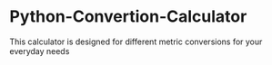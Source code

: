 # Python-Convertion-Calculator
This calculator is designed for different metric conversions for your everyday needs
